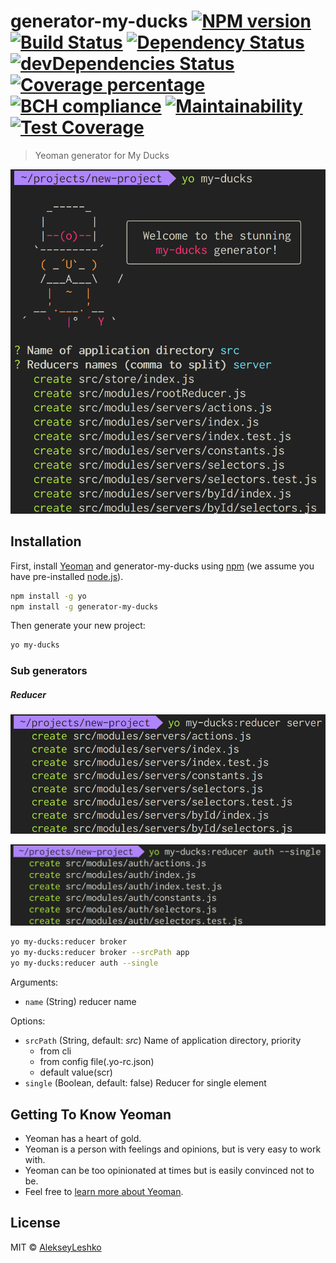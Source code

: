 # generator-my-ducks [![NPM version][npm-image]][npm-url] [![Build Status][travis-image]][travis-url] [![Dependency Status][daviddm-image]][daviddm-url] [![devDependencies Status][daviddm-dev-image]][daviddm-dev-url] [![Coverage percentage][coveralls-image]][coveralls-url] [![BCH compliance][bettercodehub-image]][bettercodehub-url] [![Maintainability][codeclimate-maintainability-image]][codeclimate-maintainability-url] [![Test Coverage][codeclimate-coverage-image]][codeclimate-coverage-url]

> Yeoman generator for My Ducks

![screenshot](docs/images/main-generator.png)

## Installation

First, install [Yeoman](http://yeoman.io) and generator-my-ducks using [npm](https://www.npmjs.com/) (we assume you have pre-installed [node.js](https://nodejs.org/)).

```bash
npm install -g yo
npm install -g generator-my-ducks
```

Then generate your new project:

```bash
yo my-ducks
```

### Sub generators
##### Reducer
![screenshot](docs/images/reducer-generator.png)

![screenshot](docs/images/reducer-generator-2.png)
```bash
yo my-ducks:reducer broker
yo my-ducks:reducer broker --srcPath app
yo my-ducks:reducer auth --single
```

Arguments:
- `name` (String) reducer name

Options:
- `srcPath` (String, default: _src_) Name of application directory, priority
  - from cli
  - from config file(.yo-rc.json)
  - default value(scr)
- `single` (Boolean, default: false) Reducer for single element

## Getting To Know Yeoman

 * Yeoman has a heart of gold.
 * Yeoman is a person with feelings and opinions, but is very easy to work with.
 * Yeoman can be too opinionated at times but is easily convinced not to be.
 * Feel free to [learn more about Yeoman](http://yeoman.io/).

## License

MIT © [AlekseyLeshko](https://github.com/AlekseyLeshko)


[npm-image]: https://badge.fury.io/js/generator-my-ducks.svg
[npm-url]: https://npmjs.org/package/generator-my-ducks
[travis-image]: https://travis-ci.org/my-brilliant-boilerplate/generator-my-ducks.svg?branch=master
[travis-url]: https://travis-ci.org/my-brilliant-boilerplate/generator-my-ducks
[daviddm-image]: https://david-dm.org/my-brilliant-boilerplate/generator-my-ducks.svg?theme=shields.io
[daviddm-url]: https://david-dm.org/my-brilliant-boilerplate/generator-my-ducks
[daviddm-dev-image]: https://david-dm.org/my-brilliant-boilerplate/generator-my-ducks/dev-status.svg
[daviddm-dev-url]: https://david-dm.org/my-brilliant-boilerplate/generator-my-ducks?type=dev
[coveralls-image]: https://coveralls.io/repos/my-brilliant-boilerplate/generator-my-ducks/badge.svg
[coveralls-url]: https://coveralls.io/r/my-brilliant-boilerplate/generator-my-ducks
[bettercodehub-image]: https://bettercodehub.com/edge/badge/my-brilliant-boilerplate/generator-my-ducks?branch=master
[bettercodehub-url]: https://bettercodehub.com/
[codeclimate-maintainability-image]: https://api.codeclimate.com/v1/badges/2eda01a3309277ed0161/maintainability
[codeclimate-maintainability-url]: https://codeclimate.com/github/my-brilliant-boilerplate/generator-my-ducks/maintainability
[codeclimate-coverage-image]: https://api.codeclimate.com/v1/badges/2eda01a3309277ed0161/test_coverage
[codeclimate-coverage-url]: https://codeclimate.com/github/my-brilliant-boilerplate/generator-my-ducks/test_coverage
